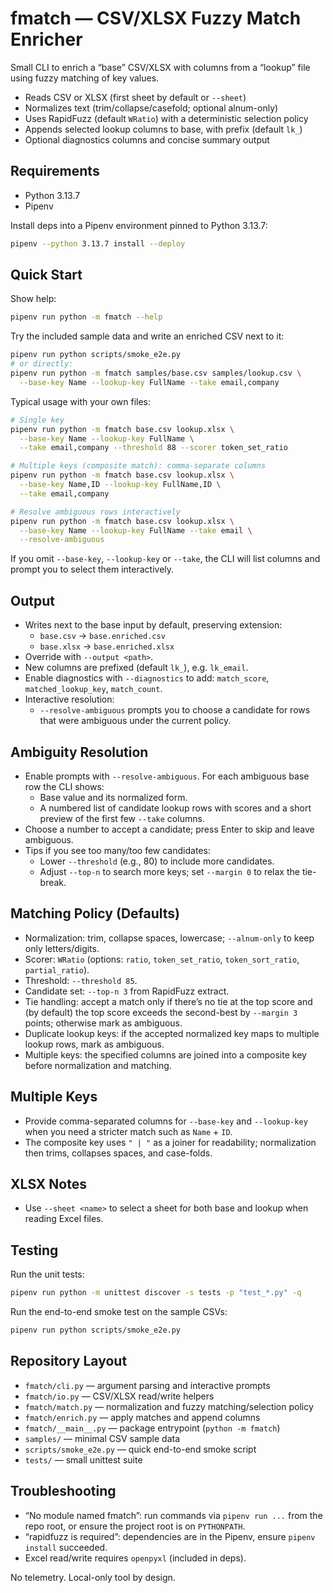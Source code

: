 # fmatch — CSV/XLSX Fuzzy Match Enricher

Small CLI to enrich a “base” CSV/XLSX with columns from a “lookup” file using fuzzy matching of key values.

- Reads CSV or XLSX (first sheet by default or `--sheet`)
- Normalizes text (trim/collapse/casefold; optional alnum-only)
- Uses RapidFuzz (default `WRatio`) with a deterministic selection policy
- Appends selected lookup columns to base, with prefix (default `lk_`)
- Optional diagnostics columns and concise summary output

## Requirements

- Python 3.13.7
- Pipenv

Install deps into a Pipenv environment pinned to Python 3.13.7:

```bash
pipenv --python 3.13.7 install --deploy
```

## Quick Start

Show help:

```bash
pipenv run python -m fmatch --help
```

Try the included sample data and write an enriched CSV next to it:

```bash
pipenv run python scripts/smoke_e2e.py
# or directly:
pipenv run python -m fmatch samples/base.csv samples/lookup.csv \
  --base-key Name --lookup-key FullName --take email,company
```

Typical usage with your own files:

```bash
# Single key
pipenv run python -m fmatch base.csv lookup.xlsx \
  --base-key Name --lookup-key FullName \
  --take email,company --threshold 88 --scorer token_set_ratio

# Multiple keys (composite match): comma-separate columns
pipenv run python -m fmatch base.csv lookup.xlsx \
  --base-key Name,ID --lookup-key FullName,ID \
  --take email,company

# Resolve ambiguous rows interactively
pipenv run python -m fmatch base.csv lookup.xlsx \
  --base-key Name --lookup-key FullName --take email \
  --resolve-ambiguous
```

If you omit `--base-key`, `--lookup-key` or `--take`, the CLI will list columns and prompt you to select them interactively.

## Output

- Writes next to the base input by default, preserving extension:
  - `base.csv` → `base.enriched.csv`
  - `base.xlsx` → `base.enriched.xlsx`
- Override with `--output <path>`.
- New columns are prefixed (default `lk_`), e.g. `lk_email`.
- Enable diagnostics with `--diagnostics` to add: `match_score`, `matched_lookup_key`, `match_count`.
- Interactive resolution:
  - `--resolve-ambiguous` prompts you to choose a candidate for rows that were ambiguous under the current policy.

## Ambiguity Resolution

- Enable prompts with `--resolve-ambiguous`. For each ambiguous base row the CLI shows:
  - Base value and its normalized form.
  - A numbered list of candidate lookup rows with scores and a short preview of the first few `--take` columns.
- Choose a number to accept a candidate; press Enter to skip and leave ambiguous.
- Tips if you see too many/too few candidates:
  - Lower `--threshold` (e.g., 80) to include more candidates.
  - Adjust `--top-n` to search more keys; set `--margin 0` to relax the tie-break.

## Matching Policy (Defaults)

- Normalization: trim, collapse spaces, lowercase; `--alnum-only` to keep only letters/digits.
- Scorer: `WRatio` (options: `ratio`, `token_set_ratio`, `token_sort_ratio`, `partial_ratio`).
- Threshold: `--threshold 85`.
- Candidate set: `--top-n 3` from RapidFuzz extract.
- Tie handling: accept a match only if there’s no tie at the top score and (by default) the top score exceeds the second-best by `--margin 3` points; otherwise mark as ambiguous.
- Duplicate lookup keys: if the accepted normalized key maps to multiple lookup rows, mark as ambiguous.
- Multiple keys: the specified columns are joined into a composite key before normalization and matching.

## Multiple Keys

- Provide comma-separated columns for `--base-key` and `--lookup-key` when you need a stricter match such as `Name` + `ID`.
- The composite key uses `" | "` as a joiner for readability; normalization then trims, collapses spaces, and case-folds.

## XLSX Notes

- Use `--sheet <name>` to select a sheet for both base and lookup when reading Excel files.

## Testing

Run the unit tests:

```bash
pipenv run python -m unittest discover -s tests -p "test_*.py" -q
```

Run the end-to-end smoke test on the sample CSVs:

```bash
pipenv run python scripts/smoke_e2e.py
```

## Repository Layout

- `fmatch/cli.py` — argument parsing and interactive prompts
- `fmatch/io.py` — CSV/XLSX read/write helpers
- `fmatch/match.py` — normalization and fuzzy matching/selection policy
- `fmatch/enrich.py` — apply matches and append columns
- `fmatch/__main__.py` — package entrypoint (`python -m fmatch`)
- `samples/` — minimal CSV sample data
- `scripts/smoke_e2e.py` — quick end-to-end smoke script
- `tests/` — small unittest suite

## Troubleshooting

- “No module named fmatch”: run commands via `pipenv run ...` from the repo root, or ensure the project root is on `PYTHONPATH`.
- “rapidfuzz is required”: dependencies are in the Pipenv, ensure `pipenv install` succeeded.
- Excel read/write requires `openpyxl` (included in deps).

No telemetry. Local-only tool by design.
